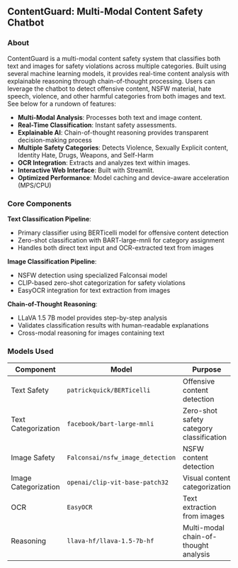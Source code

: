 ## ContentGuard: Multi-Modal Content Safety Chatbot
### About

ContentGuard is a multi-modal content safety system that classifies both text and images for safety violations across multiple categories. Built using several machine learning models, it provides real-time content analysis with explainable reasoning through chain-of-thought processing. Users can leverage the chatbot to detect offensive content, NSFW material, hate speech, violence, and other harmful categories from both images and text. See below for a rundown of features:

- **Multi-Modal Analysis**: Processes both text and image content.
- **Real-Time Classification**: Instant safety assessments.
- **Explainable AI**: Chain-of-thought reasoning provides transparent decision-making process
- **Multiple Safety Categories**: Detects Violence, Sexually Explicit content, Identity Hate, Drugs, Weapons, and Self-Harm
- **OCR Integration**: Extracts and analyzes text within images.
- **Interactive Web Interface**: Built with Streamlit.
- **Optimized Performance**: Model caching and device-aware acceleration (MPS/CPU)

### Core Components

**Text Classification Pipeline**:
- Primary classifier using BERTicelli model for offensive content detection
- Zero-shot classification with BART-large-mnli for category assignment
- Handles both direct text input and OCR-extracted text from images

**Image Classification Pipeline**:
- NSFW detection using specialized Falconsai model
- CLIP-based zero-shot categorization for safety violations
- EasyOCR integration for text extraction from images

**Chain-of-Thought Reasoning**:
- LLaVA 1.5 7B model provides step-by-step analysis
- Validates classification results with human-readable explanations
- Cross-modal reasoning for images containing text

### Models Used

| Component | Model | Purpose |
|-----------|-------|---------|
| Text Safety | `patrickquick/BERTicelli` | Offensive content detection |
| Text Categorization | `facebook/bart-large-mnli` | Zero-shot safety category classification |
| Image Safety | `Falconsai/nsfw_image_detection` | NSFW content detection |
| Image Categorization | `openai/clip-vit-base-patch32` | Visual content categorization |
| OCR | `EasyOCR` | Text extraction from images |
| Reasoning | `llava-hf/llava-1.5-7b-hf` | Multi-modal chain-of-thought analysis |